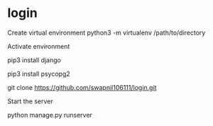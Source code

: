 # login

Create virtual environment
python3 -m virtualenv /path/to/directory

Activate environment

pip3 install django

pip3 install psycopg2

git clone https://github.com/swapnil106111/login.git

Start the server

python manage.py runserver
